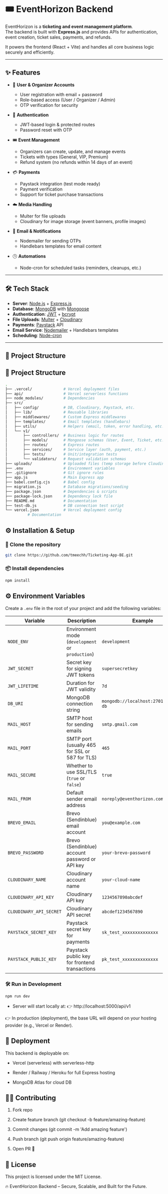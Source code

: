 # 🎟️ EventHorizon Backend

EventHorizon is a **ticketing and event management platform**.  
The backend is built with **Express.js** and provides APIs for authentication, event creation, ticket sales, payments, and refunds.  

It powers the frontend (React + Vite) and handles all core business logic securely and efficiently.

---

## ✨ Features

- 👤 **User & Organizer Accounts**
  - User registration with email + password
  - Role-based access (User / Organizer / Admin)
  - OTP verification for security

- 🔐 **Authentication**
  - JWT-based login & protected routes
  - Password reset with OTP

- 🎟️ **Event Management**
  - Organizers can create, update, and manage events
  - Tickets with types (General, VIP, Premium)
  - Refund system (no refunds within 14 days of an event)

- 💳 **Payments**
  - Paystack integration (test mode ready)
  - Payment verification
  - Support for ticket purchase transactions

- ☁️ **Media Handling**
  - Multer for file uploads
  - Cloudinary for image storage (event banners, profile images)

- 📧 **Email & Notifications**
  - Nodemailer for sending OTPs
  - Handlebars templates for email content

- 🕒 **Automations**
  - Node-cron for scheduled tasks (reminders, cleanups, etc.)

---

## 🛠 Tech Stack

- **Server**: [Node.js](https://nodejs.org/) + [Express.js](https://expressjs.com/)  
- **Database**: [MongoDB](https://www.mongodb.com/) with [Mongoose](https://mongoosejs.com/)  
- **Authentication**: [JWT](https://jwt.io/) + [bcrypt](https://www.npmjs.com/package/bcrypt)  
- **File Uploads**: [Multer](https://github.com/expressjs/multer) + [Cloudinary](https://cloudinary.com/)  
- **Payments**: [Paystack](https://paystack.com/) API  
- **Email Service**: [Nodemailer](https://nodemailer.com/) + Handlebars templates  
- **Scheduling**: [Node-cron](https://github.com/node-cron/node-cron)  

---

## 📂 Project Structure

## 📂 Project Structure

```bash
.
├── .vercel/              # Vercel deployment files
├── api/                  # Vercel serverless functions
├── node_modules/         # Dependencies
├── src/
│   ├── config/           # DB, Cloudinary, Paystack, etc.
│   ├── lib/              # Reusable libraries
│   ├── middlewares/      # Custom Express middlewares
│   ├── templates/        # Email templates (handlebars)
│   ├── utils/            # Helpers (email, token, error handling, etc.)
│   └── v1/
│       ├── controllers/  # Business logic for routes
│       ├── models/       # Mongoose schemas (User, Event, Ticket, etc.)
│       ├── routes/       # Express routes
│       ├── services/     # Service layer (auth, payment, etc.)
│       ├── tests/        # Unit/integration tests
│       └── validators/   # Request validation schemas
├── uploads/              # Uploaded files (temp storage before Cloudinary)
├── .env                  # Environment variables
├── .gitignore            # Git ignore rules
├── app.js                # Main Express app
├── babel.config.cjs      # Babel config
├── migration.js          # Database migrations/seeding
├── package.json          # Dependencies & scripts
├── package-lock.json     # Dependency lock file
├── README.md             # Documentation
├── test-db.js            # DB connection test script
└── vercel.json           # Vercel deployment config
          # Documentation

```

## ⚙️ Installation & Setup

### 🔽 Clone the repository
```bash
git clone https://github.com/tmeechh/Ticketing-App-BE.git
```

### 📦 Install dependencies
```bash
npm install
```


## ⚙️ Environment Variables

Create a `.env` file in the root of your project and add the following variables:

| **Variable**             | **Description**                                          | **Example**                           |
|---------------------------|----------------------------------------------------------|---------------------------------------|
| `NODE_ENV`                | Environment mode (`development` or `production`)         | `development`                         |
| `JWT_SECRET`              | Secret key for signing JWT tokens                        | `supersecretkey`                      |
| `JWT_LIFETIME`            | Duration for JWT validity                                | `7d`                                  |
| `DB_URI`                  | MongoDB connection string                                | `mongodb://localhost:27017/event-db`  |
| `MAIL_HOST`               | SMTP host for sending emails                             | `smtp.gmail.com`                      |
| `MAIL_PORT`               | SMTP port (usually 465 for SSL or 587 for TLS)           | `465`                                 |
| `MAIL_SECURE`             | Whether to use SSL/TLS (`true` or `false`)               | `true`                                |
| `MAIL_FROM`               | Default sender email address                             | `noreply@eventhorizon.com`            |
| `BREVO_EMAIL`             | Brevo (Sendinblue) email account                         | `you@example.com`                     |
| `BREVO_PASSWORD`          | Brevo (Sendinblue) account password or API key           | `your-brevo-password`                 |
| `CLOUDINARY_NAME`         | Cloudinary account name                                  | `your-cloud-name`                     |
| `CLOUDINARY_API_KEY`      | Cloudinary API key                                       | `1234567890abcdef`                    |
| `CLOUDINARY_API_SECRET`   | Cloudinary API secret                                    | `abcdef1234567890`                    |
| `PAYSTACK_SECRET_KEY`     | Paystack secret key for payments                         | `sk_test_xxxxxxxxxxxxxx`              |
| `PAYSTACK_PUBLIC_KEY`     | Paystack public key for frontend transactions            | `pk_test_xxxxxxxxxxxxxx`              |



### 🛠 Run in Development
```bash
npm run dev
```


- Server will start locally at:
👉 http://localhost:5000/api/v1

👉 In production (deployment), the base URL will depend on your hosting provider (e.g., Vercel or Render).





## 🚀 Deployment

This backend is deployable on:

- Vercel (serverless) with serverless-http

- Render / Railway / Heroku for full Express hosting

- MongoDB Atlas for cloud DB

## 👨‍💻 Contributing

1. Fork repo

2. Create feature branch (git checkout -b feature/amazing-feature)

3. Commit changes (git commit -m 'Add amazing feature')

4. Push branch (git push origin feature/amazing-feature)

5. Open PR 🎉

## 📜 License

This project is licensed under the MIT License.

🔥 EventHorizon Backend – Secure, Scalable, and Built for the Future.